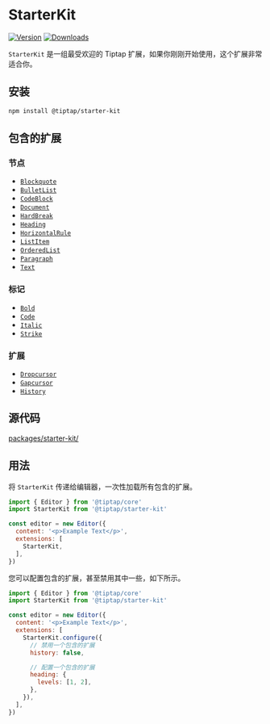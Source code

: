 # StarterKit

[![Version](https://img.shields.io/npm/v/@tiptap/starter-kit.svg?label=version)](https://www.npmjs.com/package/@tiptap/starter-kit)
[![Downloads](https://img.shields.io/npm/dm/@tiptap/starter-kit.svg)](https://npmcharts.com/compare/@tiptap/starter-kit?minimal=true)

`StarterKit` 是一组最受欢迎的 Tiptap 扩展，如果你刚刚开始使用，这个扩展非常适合你。

## 安装

```bash
npm install @tiptap/starter-kit
```

## 包含的扩展

### 节点

* [`Blockquote`](/api/nodes/blockquote)
* [`BulletList`](/api/nodes/bullet-list)
* [`CodeBlock`](/api/nodes/code-block)
* [`Document`](/api/nodes/document)
* [`HardBreak`](/api/nodes/hard-break)
* [`Heading`](/api/nodes/heading)
* [`HorizontalRule`](/api/nodes/horizontal-rule)
* [`ListItem`](/api/nodes/list-item)
* [`OrderedList`](/api/nodes/ordered-list)
* [`Paragraph`](/api/nodes/paragraph)
* [`Text`](/api/nodes/text)

### 标记

* [`Bold`](/api/marks/bold)
* [`Code`](/api/marks/code)
* [`Italic`](/api/marks/italic)
* [`Strike`](/api/marks/strike)

### 扩展

* [`Dropcursor`](/api/extensions/dropcursor)
* [`Gapcursor`](/api/extensions/gapcursor)
* [`History`](/api/extensions/history)

## 源代码

[packages/starter-kit/](https://github.com/ueberdosis/tiptap/blob/main/packages/starter-kit/)

## 用法

将 `StarterKit` 传递给编辑器，一次性加载所有包含的扩展。

```js
import { Editor } from '@tiptap/core'
import StarterKit from '@tiptap/starter-kit'

const editor = new Editor({
  content: '<p>Example Text</p>',
  extensions: [
    StarterKit,
  ],
})
```

您可以配置包含的扩展，甚至禁用其中一些，如下所示。

```js
import { Editor } from '@tiptap/core'
import StarterKit from '@tiptap/starter-kit'

const editor = new Editor({
  content: '<p>Example Text</p>',
  extensions: [
    StarterKit.configure({
      // 禁用一个包含的扩展
      history: false,

      // 配置一个包含的扩展
      heading: {
        levels: [1, 2],
      },
    }),
  ],
})
```